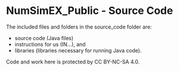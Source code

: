 # NumSimEX_Public - Source Code

The included files and folders in the source_code folder are:

* source code (Java files)
* instructions for us (IN...), and 
* libraries (libraries necessary for running Java code).

Code and work here is protected by CC BY-NC-SA 4.0.
